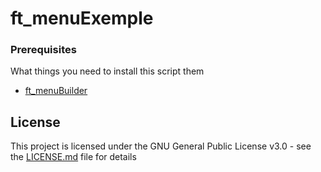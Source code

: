 # ft_menuExemple

### Prerequisites

What things you need to install this script them

 - [ft_menuBuilder](https://github.com/FivemTools/ft_menuBuilder)

 ## License

 This project is licensed under the GNU General Public License v3.0 - see the [LICENSE.md](LICENSE.md) file for details
